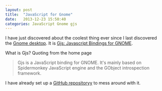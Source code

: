 ```yaml
---
layout: post
title:  "JavaScript for Gnome"
date:   2013-12-23 15:50:40
categories: JavaScript Gnome gjs
---
```


I have just discovered about the coolest thing ever since I last discovered
the [Gnome desktop](http://www.gnome.org/). It is [Gjs: Javascript Bindings for
GNOME](https://wiki.gnome.org/action/show/Projects/Gjs?action=show&redirect=Gjs).

What is Gjs? Quoting from the home page

> Gjs is a JavaScript binding for GNOME. It's mainly based on Spidermonkey
JavaScript engine and the GObject introspection framework.

I have already set up a
[GitHub repositoryy](https://github.com/valera-rozuvan/gjs-test-examples) to
mess around with it.
